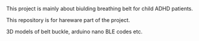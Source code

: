 This project is mainly about biulding breathing belt for child ADHD patients.

This repository is for hareware part of the project.

3D models of belt buckle, arduino nano BLE codes etc.
